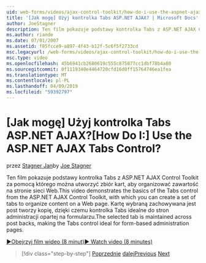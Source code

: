 ```yaml
---
uid: web-forms/videos/ajax-control-toolkit/how-do-i-use-the-aspnet-ajax-tabs-control
title: '[Jak mogę] Użyj kontrolka Tabs ASP.NET AJAX? | Microsoft Docs'
author: JoeStagner
description: Ten film pokazuje podstawy kontrolka Tabs z ASP.NET AJAX Control Toolkit za pomocą którego można utworzyć zbiór kart, aby organizować zawartość na...
ms.author: riande
ms.date: 07/01/2007
ms.assetid: f85fcce9-a897-4f43-b12f-5c6f5f2733cd
msc.legacyurl: /web-forms/videos/ajax-control-toolkit/how-do-i-use-the-aspnet-ajax-tabs-control
msc.type: video
ms.openlocfilehash: 45b6941cb2680619c555c875077cc1dbf78b4a80
ms.sourcegitcommit: 0f1119340e4464720cfd16d0ff15764746ea1fea
ms.translationtype: MT
ms.contentlocale: pl-PL
ms.lasthandoff: 04/09/2019
ms.locfileid: "59392797"
---
```

# <a name="how-do-i-use-the-aspnet-ajax-tabs-control"></a><span data-ttu-id="86fc1-104">[Jak mogę] Użyj kontrolka Tabs ASP.NET AJAX?</span><span class="sxs-lookup"><span data-stu-id="86fc1-104">[How Do I:] Use the ASP.NET AJAX Tabs Control?</span></span>

<span data-ttu-id="86fc1-105">przez [Stagner Jan](https://github.com/JoeStagner)</span><span class="sxs-lookup"><span data-stu-id="86fc1-105">by [Joe Stagner](https://github.com/JoeStagner)</span></span>

<span data-ttu-id="86fc1-106">Ten film pokazuje podstawy kontrolka Tabs z ASP.NET AJAX Control Toolkit za pomocą którego można utworzyć zbiór kart, aby organizować zawartość na stronie sieci Web.</span><span class="sxs-lookup"><span data-stu-id="86fc1-106">This video demonstrates the basics of the Tabs control from the ASP.NET AJAX Control Toolkit, with which you can create a set of tabs to organize content on a Web page.</span></span> <span data-ttu-id="86fc1-107">Kartę wybraną zachowywana jest post tworzy kopię, dzięki czemu kontrolka Tabs idealne do stron administracji opartej na formularzu.</span><span class="sxs-lookup"><span data-stu-id="86fc1-107">The selected tab is maintained across post backs, making the Tabs control ideal for form-based administration pages.</span></span>

[<span data-ttu-id="86fc1-108">&#9654;Obejrzyj film wideo (8 minut)</span><span class="sxs-lookup"><span data-stu-id="86fc1-108">&#9654; Watch video (8 minutes)</span></span>](https://channel9.msdn.com/Blogs/ASP-NET-Site-Videos/how-do-i-use-the-aspnet-ajax-tabs-control)

> [!div class="step-by-step"]
> <span data-ttu-id="86fc1-109">[Poprzednie](how-do-i-use-the-aspnet-ajax-resizablecontrol-extender.md)
> [dalej](how-do-i-use-the-aspnet-ajax-slideshow-extender.md)</span><span class="sxs-lookup"><span data-stu-id="86fc1-109">[Previous](how-do-i-use-the-aspnet-ajax-resizablecontrol-extender.md)
[Next](how-do-i-use-the-aspnet-ajax-slideshow-extender.md)</span></span>
